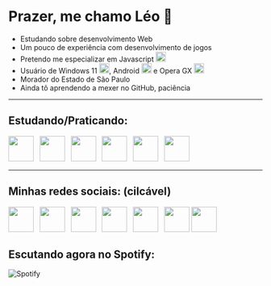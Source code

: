 # Prazer, me chamo Léo 🤝
<div>
  <ul>
    <li>Estudando sobre desenvolvimento Web</li>
    <li>Um pouco de experiência com desenvolvimento de jogos</li>
    <li>Pretendo me especializar em Javascript <img src="https://cdn.jsdelivr.net/gh/devicons/devicon/icons/javascript/javascript-original.svg" width="20px"></li>
    <li>Usuário de Windows 11 <img src="https://cdn.jsdelivr.net/gh/devicons/devicon/icons/windows8/windows8-original.svg" width="20px">, Android <img src="https://cdn.jsdelivr.net/gh/devicons/devicon/icons/android/android-plain.svg" width="20px"> e Opera GX <img src="https://cdn.jsdelivr.net/gh/devicons/devicon/icons/opera/opera-original.svg" width="20px"></li>
    <li>Morador do Estado de São Paulo</li>
    <li>Ainda tô aprendendo a mexer no GitHub, paciência</li>
  </ul>
</div>

<hr>
 
<link rel="stylesheet" href="https://cdn.jsdelivr.net/gh/devicons/devicon@v2.15.1/devicon.min.css">

 ## Estudando/Praticando:
 <div>
  <img src="https://cdn.jsdelivr.net/gh/devicons/devicon/icons/html5/html5-original.svg" width="50px"> &nbsp;
  <img src="https://cdn.jsdelivr.net/gh/devicons/devicon/icons/css3/css3-original.svg" width="50px"> &nbsp;
  <img src="https://cdn.jsdelivr.net/gh/devicons/devicon/icons/javascript/javascript-original.svg" width="50px"> &nbsp;
  <img src="https://cdn.jsdelivr.net/gh/devicons/devicon/icons/bootstrap/bootstrap-original.svg" width="50px"> &nbsp;
  <img src="https://cdn.jsdelivr.net/gh/devicons/devicon/icons/git/git-original.svg" width="50px"> &nbsp;
  <img src="https://cdn.jsdelivr.net/gh/devicons/devicon/icons/python/python-original.svg" width="50px"> &nbsp;
 </div>
 
 <hr>
 
 ## Minhas redes sociais: (cilcável)
 <div>
  <a href="https://twitter.com/LeoozinBrabo"><img src="https://cdn.discordapp.com/attachments/792169297258217485/1107648061896937594/free-twitter-241-721979.png" width="50px"></a> &nbsp;
  <a href="https://www.instagram.com/leosaad6/"><img src="https://cdn.discordapp.com/attachments/792169297258217485/1107647926622224484/free-instagram-1868978-1583142.png" width="50px"></a> &nbsp;
  <a href="https://www.reddit.com/user/leo_saad"><img src="https://cdn.discordapp.com/attachments/792169297258217485/1107648313878126654/free-reddit-2752088-2284905.png" width="50px"></a> &nbsp;
  <a href="https://www.duolingo.com/profile/Leozinkk"><img src="https://cdn.discordapp.com/attachments/792169297258217485/1107648936803569674/86230c9ad10d9f08b785.png" width="50px"></a> &nbsp;
  <a href="https://open.spotify.com/user/31sg76hlquezvji6yelns46inorq"><img src="https://cdn.discordapp.com/attachments/792169297258217485/1107673600036704276/free-spotify-11-432546.png" width="50px"></a> &nbsp;
  <!--Ícone Steam no modo claro-->
  <a href="https://steamcommunity.com/profiles/76561199055693138#gh-light-mode-only"><img src="https://cdn.discordapp.com/attachments/792169297258217485/1107649062213263370/free-steam-45-283515.png#gh-light-mode-only" width="50px"></a>
  <!--Ícone Steam no modo escuro-->
  <a href="https://steamcommunity.com/profiles/76561199055693138#gh-dark-mode-only"><img src="https://cdn.discordapp.com/attachments/792169297258217485/1107727972678520863/free-steam-2752064-2284881.png#gh-dark-mode-only" width="50px"></a>
 </div>
 
 ## Escutando agora no Spotify:
 ![Spotify](https://spotify-now-playing-leoozinkk.vercel.app/api/spotify)
